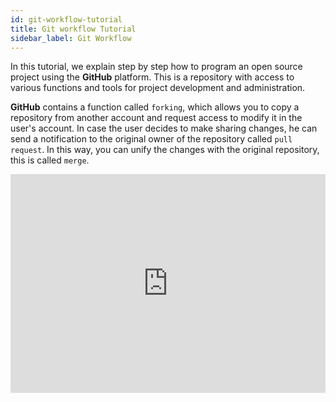 ```yaml
---
id: git-workflow-tutorial 
title: Git workflow Tutorial
sidebar_label: Git Workflow
---
```


In this tutorial, we explain step by step how to program an open source project using the **GitHub** platform. This is a repository with access to various functions and tools for project development and administration.

**GitHub** contains a function called `forking`, which allows you to copy a repository from another account and request access to modify it in the user's account. In case the user decides to make sharing changes, he can send a notification to the original owner of the repository called `pull request`. In this way, you can unify the changes with the original repository, this is called `merge`.

 <iframe width="100%" height="350" src="https://www.youtube.com/embed/K33cFzHWBt0" frameborder="0" allowfullscreen="true"></iframe>

